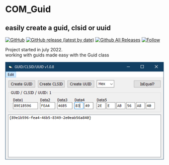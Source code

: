 # COM_Guid  
## easily create a guid, clsid or uuid  

[![GitHub](https://img.shields.io/github/license/OlimilO1402/COM_Guid?style=plastic)](https://github.com/OlimilO1402/COM_Guid>/blob/master/LICENSE) 
[![GitHub release (latest by date)](https://img.shields.io/github/v/release/OlimilO1402/COM_Guid?style=plastic)](https://github.com/OlimilO1402/COM_Guid/releases/latest)
[![Github All Releases](https://img.shields.io/github/downloads/OlimilO1402/COM_Guid/total.svg)](https://github.com/OlimilO1402/COM_Guid/releases/download/v1.0.8/COMGuid_v1.0.8.zip)
[![Follow](https://img.shields.io/github/followers/OlimilO1402.svg?style=social&label=Follow&maxAge=2592000)](https://github.com/OlimilO1402/COM_Guid/watchers)

Project started in july 2022.  
working with guids made easy with the Guid class  

![COMGuid Image](Resources/COMGuid.png "COMGuid Image")